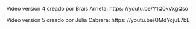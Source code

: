 Vídeo versión 4 creado por Brais Arrieta: https: //youtu.be/Y1Q0kVxgQso

Vídeo versión 5 creado por Júlia Cabrera: https: //youtu.be/QMdYojuL7bE

